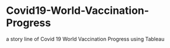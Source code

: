 # Covid19-World-Vaccination-Progress
a story line of Covid 19 World Vaccination Progress using Tableau

